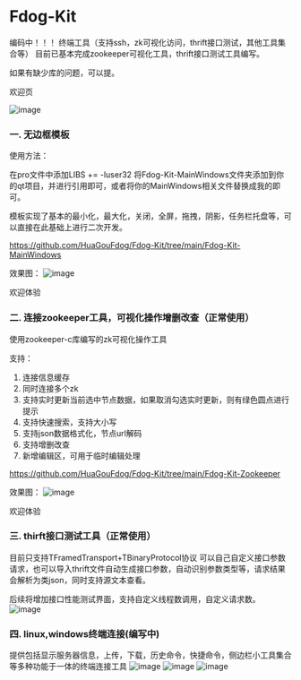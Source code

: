 # Fdog-Kit

编码中！！！ 终端工具（支持ssh，zk可视化访问，thrift接口测试，其他工具集合等）
目前已基本完成zookeeper可视化工具，thrift接口测试工具编写。

如果有缺少库的问题，可以提。

欢迎页

![image](https://github.com/HuaGouFdog/Fdog-Kit/assets/59921436/b5bca273-a85d-443e-9b49-ad88774af67e)


### 一. 无边框模板

使用方法：

在pro文件中添加LIBS += -luser32
将Fdog-Kit-MainWindows文件夹添加到你的qt项目，并进行引用即可，或者将你的MainWindows相关文件替换成我的即可。

模板实现了基本的最小化，最大化，关闭，全屏，拖拽，阴影，任务栏托盘等，可以直接在此基础上进行二次开发。

https://github.com/HuaGouFdog/Fdog-Kit/tree/main/Fdog-Kit-MainWindows

效果图：
![image](https://github.com/user-attachments/assets/813a06f4-fc54-49d1-9816-1d381bdbeddd)

欢迎体验


### 二. 连接zookeeper工具，可视化操作增删改查（正常使用）

使用zookeeper-c库编写的zk可视化操作工具

支持：
1. 连接信息缓存
2. 同时连接多个zk
3. 支持实时更新当前选中节点数据，如果取消勾选实时更新，则有绿色圆点进行提示
4. 支持快速搜索，支持大小写
5. 支持json数据格式化，节点url解码
6. 支持增删改查
7. 新增编辑区，可用于临时编辑处理

https://github.com/HuaGouFdog/Fdog-Kit/tree/main/Fdog-Kit-Zookeeper


效果图：
![image](https://github.com/user-attachments/assets/085aafc0-1919-434e-9918-13884c6534f2)

欢迎体验




### 三. thirft接口测试工具（正常使用）
目前只支持TFramedTransport+TBinaryProtocol协议
可以自己自定义接口参数请求，也可以导入thrift文件自动生成接口参数，自动识别参数类型等，请求结果会解析为类json，同时支持源文本查看。

后续将增加接口性能测试界面，支持自定义线程数调用，自定义请求数。
![image](https://github.com/HuaGouFdog/Fdog-Kit/assets/59921436/6a3b5277-6add-4d6f-86b7-9900551cc58d)


### 四. linux,windows终端连接(编写中)
提供包括显示服务器信息，上传，下载，历史命令，快捷命令，侧边栏小工具集合等多种功能于一体的终端连接工具
![image](https://github.com/HuaGouFdog/Fdog-Kit/assets/59921436/ceeb5128-c5cd-4c9a-b633-fef3005baebb)
![image](https://github.com/HuaGouFdog/Fdog-Kit/assets/59921436/934228e6-a684-4101-a4a3-90b99bcc0ea8)
![image](https://github.com/HuaGouFdog/Fdog-Kit/assets/59921436/28064809-ee08-495e-9d27-105bde419070)


